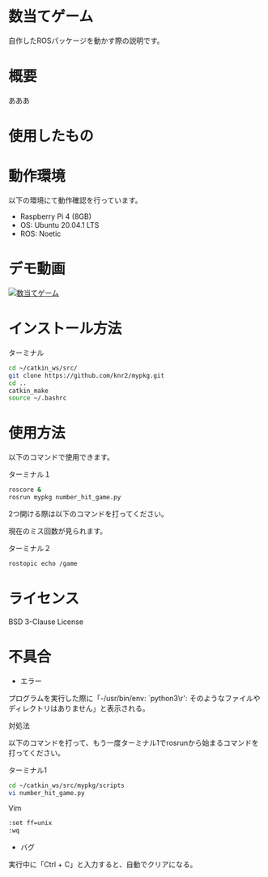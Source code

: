 # 数当てゲーム

自作したROSパッケージを動かす際の説明です。

# 概要

あああ

# 使用したもの


# 動作環境

以下の環境にて動作確認を行っています。

- Raspberry Pi 4 (8GB)
- OS: Ubuntu 20.04.1 LTS
- ROS: Noetic


# デモ動画

[![数当てゲーム](http://img.youtube.com/vi/MDfyllj7h1Q/hqdefault.jpg)](https://youtu.be/MDfyllj7h1Q)


# インストール方法

ターミナル
```sh
cd ~/catkin_ws/src/
git clone https://github.com/knr2/mypkg.git
cd ..
catkin_make
source ~/.bashrc
```

# 使用方法

以下のコマンドで使用できます。

ターミナル１
```sh
roscore &
rosrun mypkg number_hit_game.py
```

2つ開ける際は以下のコマンドを打ってください。

現在のミス回数が見られます。

ターミナル２
```sh
rostopic echo /game
```

# ライセンス

BSD 3-Clause License


# 不具合

- エラー

プログラムを実行した際に「-/usr/bin/env: `python3\r': そのようなファイルやディレクトリはありません」と表示される。

対処法

以下のコマンドを打って、もう一度ターミナル1でrosrunから始まるコマンドを打ってください。

ターミナル1
```sh
cd ~/catkin_ws/src/mypkg/scripts
vi number_hit_game.py
```

Vim
```sh
:set ff=unix
:wq
```
- バグ

実行中に「Ctrl + C」と入力すると、自動でクリアになる。
